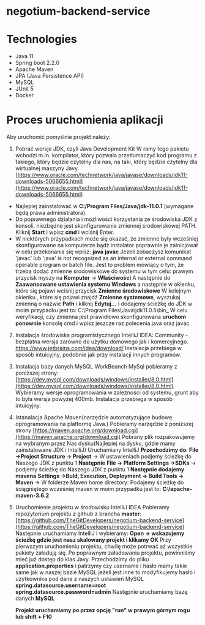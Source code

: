 #  negotium-backend-service

#  Technologies
-   Java 11 
-   Spring boot 2.2.0
-   Apache Maven
-   JPA (Java Persistence API)
-   MySQL
-   JUnit 5
-   Docker

# Proces uruchomienia aplikacji
Aby uruchomić pomyślnie projekt należy: 
1. Pobrać wersje JDK, czyli Java Development Kit W ramy tego pakietu wchodzi m.in. kompilator, który pozwala przetłumaczyć kod programu z takiego, który będzie czytelny dla nas, na taki, który będzie czytelny dla wirtualnej maszyny Javy. 
[https://www.oracle.com/technetwork/java/javase/downloads/jdk11-downloads-5066655.html](https://www.oracle.com/technetwork/java/javase/downloads/jdk11-downloads-5066655.html)
-  Najlepiej zainstalować w **C:/Program Files/Java/jdk-11.0.1** (wymagane będą prawa administratora). 
- Do poprawnego działania i możliwości korzystania ze środowiska JDK z konsoli, niezbędne jest skonfigurowanie zmiennej środowiskowej PATH.
Kliknij  **Start**  i wpisz  **cmd**  i wciśnij Enter.
- W niektórych przypadkach może się okazać, że zmienne były wcześniej skonfigurowane na komputerze bądź instalator poprawnie je zainicjował w celu przekonania się wpisz: 
**java**
**javac** 
Jezeli zobaczysz komunikat 'javac' lub 'java' is not recognized as an internal or external command operable program or batch file. 
Jest to problem mówiący o tym, że trzeba dodać zmienne środowiskowe do systemu w tym celu:
 prawym przycisk myszy na **Komputer** -> **Właściwości**
 A następnie do **Zaawansowane ustawienia systemu Windows**  a następnie w okienku, które się pojawi wciśnij przycisk **Zmienne środowiskowe** 
W kolejnym okienku , które się pojawi znajdź **Zmienne systemowe**, wyszukaj zmienną o nazwie **Path** i kliknij **Edytuj...**
i dodajemy ścieżkę do JDK w moim przypadku jest to: 
C:\Program Files\Java\jdk11.0.5\bin_
W celu weryfikacji, czy zmienna jest prawidłowo skonfigurowana **uruchom ponownie** konsolę cmd i wpisz jeszcze raz polecenia  java oraz javac

2. Instalacja środowiska programistycznego IntelliJ IDEA: 
Community - bezpłatna wersja  zarówno do użytku domowego jak i komercyjnego.
https://www.jetbrains.com/idea/download/ 
Instalacja przebiega w sposób intuicyjny, podobnie jak przy instalacji innych programów. 
3. Instalacja bazy danych MySQL WorkBeanch
MySql pobieramy z poniższej strony: 
[https://dev.mysql.com/downloads/windows/installer/8.0.html](https://dev.mysql.com/downloads/windows/installer/8.0.html)
Wybieramy wersje oprogramowania w zależności od systemu, grunt aby to była wersja powyżej 400mb. 
Instalacja przebiega w sposób intuicyjny.
4. Istanalacja Apache Maven(narzędzie automatyzujące budowę oprogramowania na platformę Java.)
Pobieramy narzędzie z poniższej strony 
[https://maven.apache.org/download.cgi](https://maven.apache.org/download.cgi)
Pobrany plik rozpakowujemy na wybranym przez Nas dysku(Najlepiej na dysku, gdzie mamy zainstalowane JDK i IntelliJ) 
Uruchamiany IntelliJ 
**Przechodzimy do**: 
**File ->Project Structure -> Project** -> W ustawieniach podjemy ścieżkę do Naszego JDK  z punktu 1 
**Następnie** 
**File -> Platform Settings ->SDKs** -> podjemy ścieżkę do Naszego JDK  z punktu 1 
**Następnie dodajemy mavena**
**Settings ->Buld, Execution, Deployment -> Build Tools -> Maven** -> W folderze Maven home directory: Podajemy ścieżkę do ściągniętego wcześniej maven w moim przypadku jest to:
**C:/apache-maven-3.6.2**

5. Uruchomienie projektu w środowisku IntelliJ IDEA
Pobieramy repozytorium projektu z github z brancha **master**:
 [https://github.com/TheGitDevelopers/negotium-backend-service](https://github.com/TheGitDevelopers/negotium-backend-service) 
Następnie uruchamiamy IntelliJ  i wybieramy:
**Open -> wskazujemy ścieżkę gdzie jest nasz skalowany projekt i klikamy OK**
Przy pierwszym uruchomieniu projektu, chwilę może potrwać aż wszystkie pakiety załadują się. Po poprawnym załadowaniu projektu, powinniśmy mieć już dostęp do klas Javy. 
Przechodzimy do pliku **application.properties** i patrzymy czy username i hasło mamy takie same jak w naszej bazie MySQL jeżeli jest inne to modyfikujemy hasło i użytkownika pod dane z naszych ustawień MySQL
**spring.datasource.username=root**  
**spring.datasource.password=admin**
Następnie uruchamiamy bazę danych **MySQL** 

	  **Projekt uruchamiamy po przez opcję "run" w prawym górnym rogu lub shift + F10**


